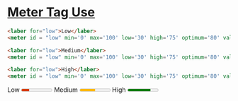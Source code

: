 # <ins> Meter Tag Use </ins>

```html
<laber for="low">Low</laber>
<meter id = "low" min='0' max='100' low='30' high='75' optimum='80' value='25'></meter>

<laber for="low">Medium</laber>
<meter id = "low" min='0' max='100' low='30' high='75' optimum='80' value='50'></meter>

<laber for="low">High</laber>
<meter id = "low" min='0' max='100' low='30' high='75' optimum='80' value='75'></meter>
```
<html>
<body>
<laber for="low">Low</laber>
<meter id = "low" min='0' max='100' low='30' high='75' optimum='80' value='25'></meter>
<laber for="low">Medium</laber>
<meter id = "low" min='0' max='100' low='30' high='75' optimum='80' value='50'></meter>
<laber for="low">High</laber>
<meter id = "low" min='0' max='100' low='30' high='75' optimum='80' value='75'></meter>
</body>
</html>